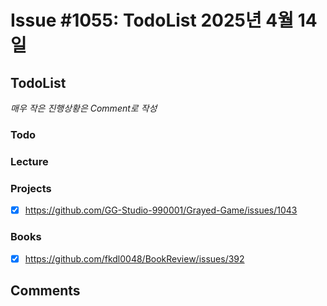 # Issue #1055: TodoList 2025년 4월 14일

## TodoList

*매우 작은 진행상황은 Comment로 작성*

### Todo  

### Lecture

### Projects

- [x] https://github.com/GG-Studio-990001/Grayed-Game/issues/1043

### Books

- [x] https://github.com/fkdl0048/BookReview/issues/392

## Comments

